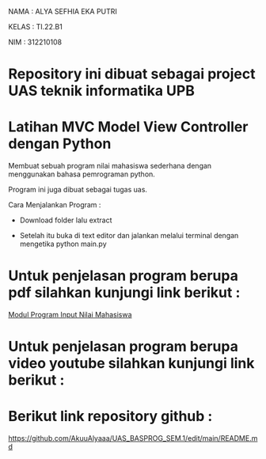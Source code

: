 NAMA    : ALYA SEFHIA EKA PUTRI

KELAS   : TI.22.B1

NIM     : 312210108

# Repository ini dibuat sebagai project UAS teknik informatika UPB

# Latihan MVC Model View Controller dengan Python
Membuat sebuah program nilai mahasiswa sederhana dengan menggunakan bahasa pemrograman python.

Program ini juga dibuat sebagai tugas uas.

Cara Menjalankan Program :

- Download folder lalu extract

- Setelah itu buka di text editor dan jalankan melalui terminal dengan mengetika python main.py

# Untuk penjelasan program berupa pdf silahkan kunjungi link berikut :

[Modul Program Input Nilai Mahasiswa](https://drive.google.com/file/d/1ZP2LMhRSkGNGIaZ_WPVh7TKS2EM3aVq2/view?usp=share_link)

# Untuk penjelasan program berupa video youtube silahkan kunjungi link berikut :



# Berikut link repository github :

https://github.com/AkuuAlyaaa/UAS_BASPROG_SEM.1/edit/main/README.md
